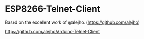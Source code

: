 # ESP8266-Telnet-Client

Based on the excellent work of @alejho. (https://github.com/alejho)

https://github.com/alejho/Arduino-Telnet-Client

